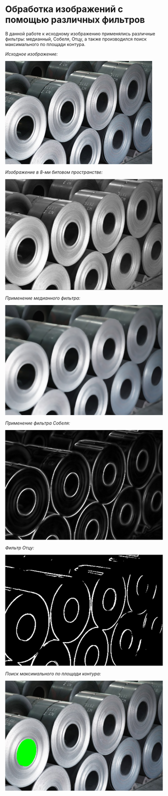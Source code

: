 # Обработка изображений с помощью различных фильтров

В данной работе к исходному изображению применялись различные фильтры: медианный, Собеля, Отцу, а также производился поиск максимального по площади контура.

*Исходное изображение:*

![Orig](./pr1.jpg)

*Изображение в 8-ми битовом пространстве:*

![GrayImg](./img/ImgGray.png)

*Применение медианного фильтра:*

![MedianFilter](./img/MedianFilter.png)

*Применение фильтра Собеля:*

![Sobel](./img/Sobel.png)

*Фильтр Отцу:*

![Otsu](./img/Otsu.png)

*Поиск максимального по площади контура:*

![Sq](./img/Sq.png)
